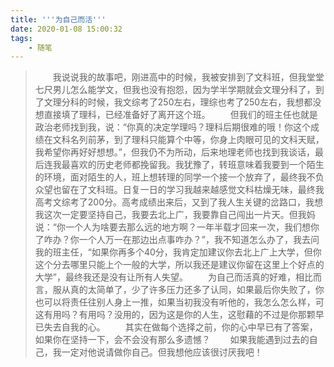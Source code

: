 ```yaml
---
title: '''为自己而活'''
date: 2020-01-08 15:00:32
tags:
	- 随笔
---
```


> &emsp;&emsp;我说说我的故事吧，刚进高中的时候，我被安排到了文科班，但我堂堂七尺男儿怎么能学文，但我也没有抱怨，因为学半学期就会文理分科了，到了文理分科的时候，我文综考了250左右，理综也考了250左右，我想都没想直接填了理科，已经准备好了离开这个班。<!--more-->
> &emsp;&emsp;但我们的班主任也就是政治老师找到我，说：“你真的决定学理吗？理科后期很难的哦！你这个成绩在文科名列前茅，到了理科只能算个中等，你身上肉眼可见的文科天赋，我希望你再好好想想。”，但我仍不为所动，后来地理老师也找到我谈话，最后连我最喜欢的历史老师都挽留我。我犹豫了，转班意味着我要到一个陌生的环境，面对陌生的人，班上想转理的同学一个接一个放弃了，最终我不负众望也留在了文科班。日复一日的学习我越来越感觉文科枯燥无味，最终我高考文综考了200分。高考成绩出来后，又到了我人生关键的岔路口，我想我这次一定要坚持自己，我要去北上广，我要靠自己闯出一片天。但我妈说：“你一个人为啥要去那么远的地方啊？一年半载才回来一次，我们想你了咋办？你一个人万一在那边出点事咋办？”，我不知道怎么办了，我去问我的班主任，“如果你再多个40分，我肯定加建议你去北上广上大学，但你这个分去哪里只能上个一般的大学，所以我还是建议你留在这里上个好点的大学”，最终我还是没有让所有人失望。
> &emsp;&emsp;为自己而活真的好难，相比而言，服从真的太简单了，少了许多压力还多了认同，如果最后你失败了，你也可以将责任往别人身上一推，如果当初我没有听他的，我怎么怎么样，可这有用吗？有用吗？没用的，因为这是你的人生，这慰藉的不过是你那颗早已失去自我的心。
> &emsp;&emsp;其实在做每个选择之前，你的心中早已有了答案，如果你在坚持一下，会不会没有那么多遗憾？
> &emsp;&emsp;如果我能遇到过去的自己，我一定对他说请做你自己。但我想他应该很讨厌我吧！